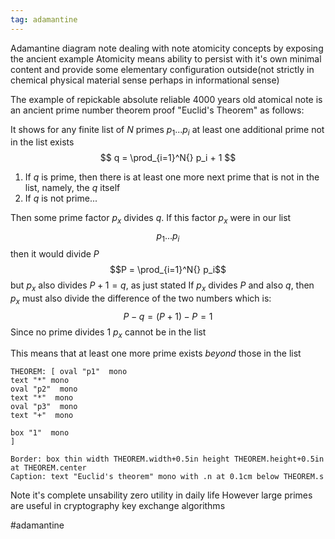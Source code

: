```yaml
---
tag: adamantine
---
```

Adamantine diagram note dealing with note atomicity concepts by exposing the ancient example
Atomicity means ability to persist with it's own minimal content and provide some elementary configuration outside(not strictly in chemical physical material sense perhaps in informational sense)
  
The example of repickable absolute reliable 4000 years old atomical note is an ancient prime 
number theorem proof "Euclid's Theorem" as follows:

It shows for any finite list of $N$ primes $p_1...p_i$ at least one additional prime not in the list exists
$$ q = \prod_{i=1}^N{} p_i + 1 $$
1. If $q$ is prime, then there is at least one more next prime that is not in the list, namely, the $q$ itself 
2. If $q$ is not prime...

Then some prime factor $p_x$ divides $q$. If this factor $p_x$ were in our list
$$p_1...p_i$$
then it would divide $P$ 
$$P = \prod_{i=1}^N{} p_i$$ 
but $p_x$ also divides $P + 1= q$, as just stated
If $p_x$ divides $P$ and also $q$, then $p_x$ must also divide the difference of the two numbers which is: 
$$P-q = (P + 1) - P = 1$$ 
Since no prime divides $1$ $p_x$ cannot be in the list

This means that at least one more prime exists *beyond* those in the list
```pikchr
THEOREM: [ oval "p1"  mono
text "*" mono
oval "p2"  mono
text "*"  mono
oval "p3"  mono
text "+"  mono

box "1"  mono
]

Border: box thin width THEOREM.width+0.5in height THEOREM.height+0.5in at THEOREM.center
Caption: text "Euclid's theorem" mono with .n at 0.1cm below THEOREM.s

```

Note it's complete unsability zero utility in daily life
However large primes are useful in cryptography key exchange algorithms

#adamantine